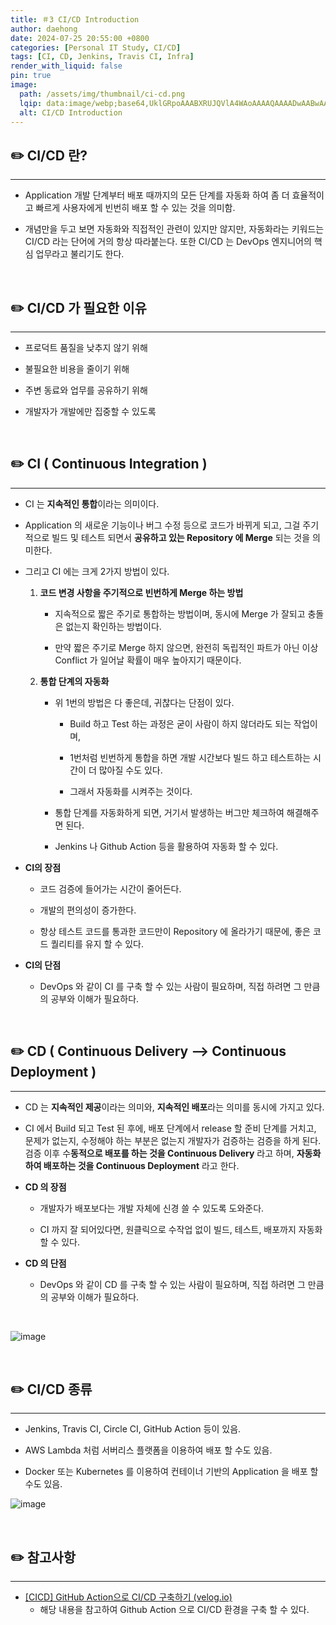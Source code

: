 ```yaml
---
title: ＃3 CI/CD Introduction
author: daehong
date: 2024-07-25 20:55:00 +0800
categories: [Personal IT Study, CI/CD]
tags: [CI, CD, Jenkins, Travis CI, Infra]
render_with_liquid: false
pin: true
image:
  path: /assets/img/thumbnail/ci-cd.png
  lqip: data:image/webp;base64,UklGRpoAAABXRUJQVlA4WAoAAAAQAAAADwAABwAAQUxQSDIAAAARL0AmbZurmr57yyIiqE8oiG0bejIYEQTgqiDA9vqnsUSI6H+oAERp2HZ65qP/VIAWAFZQOCBCAAAA8AEAnQEqEAAIAAVAfCWkAALp8sF8rgRgAP7o9FDvMCkMde9PK7euH5M1m6VWoDXf2FkP3BqV0ZYbO6NA/VFIAAAA
  alt: CI/CD Introduction
---
```


## ✏️ CI/CD 란?
---

- Application 개발 단계부터 배포 때까지의 모든 단계를 자동화 하여 좀 더 효율적이고 빠르게 사용자에게 빈번히 배포 할 수 있는 것을 의미함.

- 개념만을 두고 보면 자동화와 직접적인 관련이 있지만 않지만, 자동화라는 키워드는 CI/CD 라는 단어에 거의 항상 따라붙는다. 또한 CI/CD 는 DevOps 엔지니어의 핵심 업무라고 불리기도 한다.

<br>

## ✏️ CI/CD 가 필요한 이유
---

- 프로덕트 품질을 낮추지 않기 위해

- 불필요한 비용을 줄이기 위해

- 주변 동료와 업무를 공유하기 위해

- 개발자가 개발에만 집중할 수 있도록

<br>

## ✏️ CI ( Continuous Integration )
---

- CI 는 **지속적인 통합**이라는 의미이다.

- Application 의 새로운 기능이나 버그 수정 등으로 코드가 바뀌게 되고, 그걸 주기적으로 빌드 및 테스트 되면서 **공유하고 있는 Repository 에 Merge** 되는 것을 의미한다.

- 그리고 CI 에는 크게 2가지 방법이 있다.
    
	1. **코드 변경 사항을 주기적으로 빈번하게 Merge 하는 방법**
        
		- 지속적으로 짧은 주기로 통합하는 방법이며, 동시에 Merge 가 잘되고 충돌은 없는지 확인하는 방법이다.
        
		- 만약 짧은 주기로 Merge 하지 않으면, 완전히 독립적인 파트가 아닌 이상 Conflict 가 일어날 확률이 매우 높아지기 때문이다.
    
	2. **통합 단계의 자동화**
        
		- 위 1번의 방법은 다 좋은데, 귀찮다는 단점이 있다.
            
			- Build 하고 Test 하는 과정은 굳이 사람이 하지 않더라도 되는 작업이며,
            
			- 1번처럼 빈번하게 통합을 하면 개발 시간보다 빌드 하고 테스트하는 시간이 더 많아질 수도 있다.
            
			- 그래서 자동화를 시켜주는 것이다.
        
		- 통합 단계를 자동화하게 되면, 거기서 발생하는 버그만 체크하여 해결해주면 된다.
        
		- Jenkins 나 Github Action 등을 활용하여 자동화 할 수 있다.


- **CI의 장점**
   
    - 코드 검증에 들어가는 시간이 줄어든다.
    
	- 개발의 편의성이 증가한다.
    
	- 항상 테스트 코드를 통과한 코드만이 Repository 에 올라가기 때문에, 좋은 코드 퀄리티를 유지 할 수 있다.

- **CI의 단점**
    
	- DevOps 와 같이 CI 를 구축 할 수 있는 사람이 필요하며, 직접 하려면 그 만큼의 공부와 이해가 필요하다.

<br>

## ✏️ CD ( Continuous Delivery  —>  Continuous Deployment )
---

- CD 는 **지속적인 제공**이라는 의미와, **지속적인 배포**라는 의미를 동시에 가지고 있다.

- CI 에서 Build 되고 Test 된 후에, 배포 단계에서 release 할 준비 단계를 거치고, 문제가 없는지, 수정해야 하는 부분은 없는지 개발자가 검증하는 검증을 하게 된다. 검증 이후 수**동적으로 배포를 하는 것을 Continuous Delivery** 라고 하며, **자동화 하여 배포하는 것을  Continuous Deployment** 라고 한다.

- **CD 의 장점**
    
	- 개발자가 배포보다는 개발 자체에 신경 쓸 수 있도록 도와준다.
    
	- CI 까지 잘 되어있다면, 원클릭으로 수작업 없이 빌드, 테스트, 배포까지 자동화 할 수 있다.

- **CD 의 단점**
    
	- DevOps 와 같이 CD 를 구축 할 수 있는 사람이 필요하며, 직접 하려면 그 만큼의 공부와 이해가 필요하다.

<br>

![image](https://github.com/user-attachments/assets/64d5ba60-c0d6-48ec-9887-46e455b3f7ea)

<br>

## ✏️ CI/CD 종류
---

- Jenkins, Travis CI, Circle CI, GitHub Action 등이 있음.

- AWS Lambda 처럼 서버리스 플랫폼을 이용하여 배포 할 수도 있음.

- Docker 또는 Kubernetes 를 이용하여 컨테이너 기반의 Application 을 배포 할 수도 있음.

![image](https://github.com/user-attachments/assets/6c54daf1-9cc7-418c-a7f0-927477f93ed7)

<br>


## ✏️ 참고사항
---

- [[CICD] GitHub Action으로 CI/CD 구축하기 (velog.io)](https://velog.io/@sangwoong/CICD-GitHub-Action%EC%9C%BC%EB%A1%9C-CICD-%EA%B5%AC%EC%B6%95%ED%95%98%EA%B8%B0)
    - 해당 내용을 참고하여 Github Action 으로 CI/CD 환경을 구축 할 수 있다.